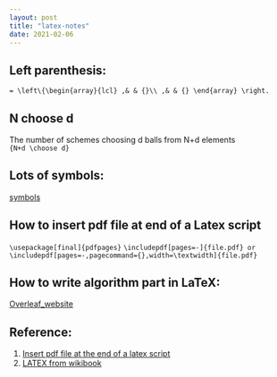 ```yaml
---
layout: post
title: "latex-notes"
date: 2021-02-06
---
```


## Left parenthesis:

`= \left\{\begin{array}{lcl} ,& & {}\\ ,& & {} \end{array} \right.`

## N choose d

The number of schemes choosing d balls from N+d elements <br>
`{N+d \choose d}`

## Lots of symbols:

[symbols](https://www.evanott.com/data-analysis/LaTeX/symbols.html)

## How to insert pdf file at end of a Latex script

`\usepackage[final]{pdfpages}`
`\includepdf[pages=-]{file.pdf} or \includepdf[pages=-,pagecommand={},width=\textwidth]{file.pdf}`

## How to write algorithm part in LaTeX:

[Overleaf_website](https://www.overleaf.com/learn/latex/algorithms)

## Reference:

1. [Insert pdf file at the end of a latex script](https://tex.stackexchange.com/questions/105589/insert-pdf-file-in-latex-document)
2. [LATEX from wikibook](https://en.wikibooks.org/wiki/LaTeX)
